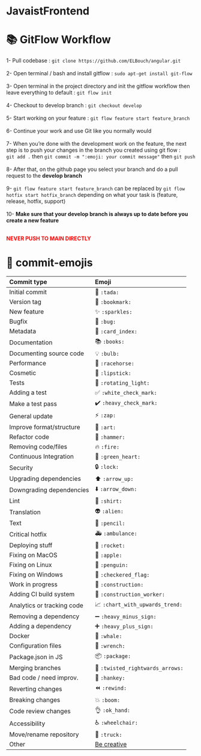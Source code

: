 # JavaistFrontend

# :books: GitFlow Workflow

1- Pull codebase : `git clone https://github.com/ELBouch/angular.git`<br><br>
2- Open terminal / bash and install gitflow : `sudo apt-get install git-flow`<br><br>
3- Open terminal in the project directory and init the gitflow workflow then leave everything to default : `git flow init`<br><br>
4- Checkout to develop branch : `git checkout develop`<br><br>
5- Start working on your feature : `git flow feature start feature_branch`<br><br>
6- Continue your work and use Git like you normally would<br><br>
7- When you’re done with the development work on the feature, the next step is to push your changes in the branch you created using git flow : <br>
`git add .` then `git commit -m ":emoji: your commit message"` then `git push`<br><br>
8- After that, on the github page you select your branch and do a pull request to the <b>develop branch</b><br><br>
9- ``git flow feature start feature_branch`` can be replaced by ``git flow hotfix start hotfix_branch`` depending on what your task is (feature, release, hotfix, support)<br><br>
 10- <b>Make sure that your develop branch is always up to date before you create a new feature</b><br><br>

<span style="color:red">**NEVER PUSH TO MAIN DIRECTLY**</span>

# 🕺 commit-emojis

| Commit type                | Emoji                                                     |
| :------------------------- | :-------------------------------------------------------- |
| Initial commit             | :tada: `:tada:`                                           |
| Version tag                | :bookmark: `:bookmark:`                                   |
| New feature                | :sparkles: `:sparkles:`                                   |
| Bugfix                     | :bug: `:bug:`                                             |
| Metadata                   | :card_index: `:card_index:`                               |
| Documentation              | :books: `:books:`                                         |
| Documenting source code    | :bulb: `:bulb:`                                           |
| Performance                | :racehorse: `:racehorse:`                                 |
| Cosmetic                   | :lipstick: `:lipstick:`                                   |
| Tests                      | :rotating_light: `:rotating_light:`                       |
| Adding a test              | :white_check_mark: `:white_check_mark:`                   |
| Make a test pass           | :heavy_check_mark: `:heavy_check_mark:`                   |
| General update             | :zap: `:zap:`                                             |
| Improve format/structure   | :art: `:art:`                                             |
| Refactor code              | :hammer: `:hammer:`                                       |
| Removing code/files        | :fire: `:fire:`                                           |
| Continuous Integration     | :green_heart: `:green_heart:`                             |
| Security                   | :lock: `:lock:`                                           |
| Upgrading dependencies     | :arrow_up: `:arrow_up:`                                   |
| Downgrading dependencies   | :arrow_down: `:arrow_down:`                               |
| Lint                       | :shirt: `:shirt:`                                         |
| Translation                | :alien: `:alien:`                                         |
| Text                       | :pencil: `:pencil:`                                       |
| Critical hotfix            | :ambulance: `:ambulance:`                                 |
| Deploying stuff            | :rocket: `:rocket:`                                       |
| Fixing on MacOS            | :apple: `:apple:`                                         |
| Fixing on Linux            | :penguin: `:penguin:`                                     |
| Fixing on Windows          | :checkered_flag: `:checkered_flag:`                       |
| Work in progress           | :construction: `:construction:`                           |
| Adding CI build system     | :construction_worker: `:construction_worker:`             |
| Analytics or tracking code | :chart_with_upwards_trend: `:chart_with_upwards_trend:`   |
| Removing a dependency      | :heavy_minus_sign: `:heavy_minus_sign:`                   |
| Adding a dependency        | :heavy_plus_sign: `:heavy_plus_sign:`                     |
| Docker                     | :whale: `:whale:`                                         |
| Configuration files        | :wrench: `:wrench:`                                       |
| Package.json in JS         | :package: `:package:`                                     |
| Merging branches           | :twisted_rightwards_arrows: `:twisted_rightwards_arrows:` |
| Bad code / need improv.    | :hankey: `:hankey:`                                       |
| Reverting changes          | :rewind: `:rewind:`                                       |
| Breaking changes           | :boom: `:boom:`                                           |
| Code review changes        | :ok_hand: `:ok_hand:`                                     |
| Accessibility              | :wheelchair: `:wheelchair:`                               |
| Move/rename repository     | :truck: `:truck:`                                         |
| Other                      | [Be creative](http://www.emoji-cheat-sheet.com/)          |

<!-- LINKS -->

[license]: https://github.com/sebald/commit-emojis/blob/master/LICENCE
[license-badge]: https://img.shields.io/npm/l/commit-emojis.svg?style=flat-square
[package]: https://www.npmjs.com/package/commit-emojis
[version-badge]: https://img.shields.io/npm/v/commit-emojis.svg?style=flat-square
